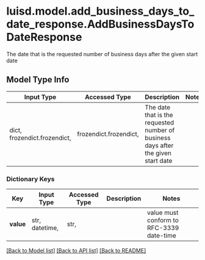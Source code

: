 # luisd.model.add_business_days_to_date_response.AddBusinessDaysToDateResponse

The date that is the requested number of business days after the given start date

## Model Type Info
Input Type | Accessed Type | Description | Notes
------------ | ------------- | ------------- | -------------
dict, frozendict.frozendict,  | frozendict.frozendict,  | The date that is the requested number of business days after the given start date | 

### Dictionary Keys
Key | Input Type | Accessed Type | Description | Notes
------------ | ------------- | ------------- | ------------- | -------------
**value** | str, datetime,  | str,  |  | value must conform to RFC-3339 date-time

[[Back to Model list]](../../README.md#documentation-for-models) [[Back to API list]](../../README.md#documentation-for-api-endpoints) [[Back to README]](../../README.md)

